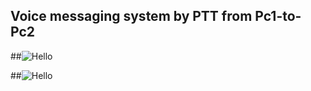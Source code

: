 ## Voice messaging system by PTT from Pc1-to-Pc2


##![Hello](http://s22.postimg.org/sv1h58zcx/all.png)



##![Hello](http://s17.postimg.org/f3hvzswdb/PC1.png)
